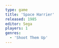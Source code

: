 ```yaml
---
type: game
title: 'Space Harrier'
released: 1985
editor: Sega
players: 1
genres:
  - 'Shoot Them Up'
---
```

